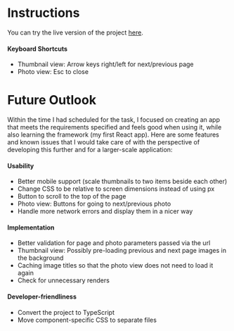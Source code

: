 # Instructions
You can try the live version of the project [here](https://lukask-dev.github.io/photobrowser/).

#### Keyboard Shortcuts
- Thumbnail view: Arrow keys right/left for next/previous page
- Photo view: Esc to close

# Future Outlook
Within the time I had scheduled for the task, I focused on creating an app that meets the requirements specified and feels good when using it, while also learning the framework (my first React app).
Here are some features and known issues that I would take care of with the perspective of developing this further and for a larger-scale application:

#### Usability
- Better mobile support (scale thumbnails to two items beside each other)
- Change CSS to be relative to screen dimensions instead of using px
- Button to scroll to the top of the page
- Photo view: Buttons for going to next/previous photo
- Handle more network errors and display them in a nicer way

#### Implementation
- Better validation for page and photo parameters passed via the url
- Thumbnail view: Possibly pre-loading previous and next page images in the background
- Caching image titles so that the photo view does not need to load it again
- Check for unnecessary renders

#### Developer-friendliness
- Convert the project to TypeScript
- Move component-specific CSS to separate files



